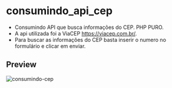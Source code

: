 <h1>consumindo_api_cep</h1>

- Consumindo API que busca informações do CEP. PHP PURO.
- A api utilizada foi a ViaCEP https://viacep.com.br/.
- Para buscar as informações do CEP basta inserir o numero no formulário e clicar em enviar.

<h2>Preview</h2>

![consumindo-cep](https://user-images.githubusercontent.com/92311384/160596473-3b1aebe4-5008-486b-99c4-9fd136470255.png)
